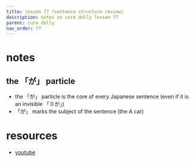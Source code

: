 ```yaml
---
title: lesson 77 (sentence structure review)
description: notes on cure dolly lesson 77
parent: cure dolly
nav_order: 77
---
```

# notes
## the 「が」 particle
- the 「が」 particle is the core of every Japanese sentence (even if it is an invisible 「０が」)
- 「が」 marks the subject of the sentence (the A car)
# resources
- [youtube](https://www.youtube.com/watch?v=-JuHi-yKGFc)
